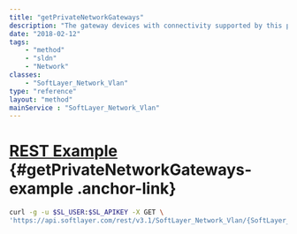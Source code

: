 ```yaml
---
title: "getPrivateNetworkGateways"
description: "The gateway devices with connectivity supported by this private VLAN."
date: "2018-02-12"
tags:
    - "method"
    - "sldn"
    - "Network"
classes:
    - "SoftLayer_Network_Vlan"
type: "reference"
layout: "method"
mainService : "SoftLayer_Network_Vlan"
---
```


# [REST Example](#getPrivateNetworkGateways-example) <a href="/article/rest/"><i class="fas fa-question"></i></a> {#getPrivateNetworkGateways-example .anchor-link} 
```bash
curl -g -u $SL_USER:$SL_APIKEY -X GET \
'https://api.softlayer.com/rest/v3.1/SoftLayer_Network_Vlan/{SoftLayer_Network_VlanID}/getPrivateNetworkGateways'
```
